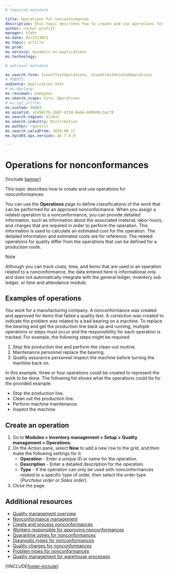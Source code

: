```yaml
---
# required metadata

title: Operations for nonconformances
description: This topic describes how to create and use operations for nonconformances.
author: rachel-profitt
manager: tfehr
ms.date: 03/23/2021
ms.topic: article
ms.prod:
ms.service: dynamics-ax-applications
ms.technology:

# optional metadata

ms.search.form: InventTestOperations, InventTestRelatedOperations
# ROBOTS:
audience: Application User
# ms.devlang:
ms.reviewer: kamaybac
ms.search.scope: Core, Operations
# ms.tgt_pltfrm:
ms.custom: 94003
ms.assetid: a1d9417b-268f-4334-8ab6-8499d6c3acf0
ms.search.region: Global
ms.search.industry: Distribution
ms.author: raprofit
ms.search.validFrom: 2020-06-17
ms.dyn365.ops.version: AX 7.0.0

---
```


# Operations for nonconformances

[!include [banner](../includes/banner.md)]

This topic describes how to create and use operations for nonconformances.

You can use the **Operations** page to define classifications of the work that can be performed for an approved nonconformance. When you assign a related operation to a nonconformance, you can provide detailed information, such as information about the associated material, labor hours, and charges that are required in order to perform the operation. This information is used to calculate an estimated cost for the operation. The detailed information and estimated costs are for reference. The related operations for quality differ from the operations that can be defined for a production route.

> [!NOTE]
> Although you can track costs, time, and items that are used in an operation related to a nonconformance, the data entered here is informational only and does not automatically integrate with the general ledger, inventory sub ledger, or time and attendance module.

## Examples of operations

You work for a manufacturing company. A nonconformance was created and approved for items that failed a quality test. A correction was created to indicate the problem was related to a bad bearing on a machine. To replace the bearing and get the production line back up and running, multiple operations or steps must occur and the responsibility for each operation is tracked. For example, the following steps might be required:

1. Stop the production line and perform the clean-out routine.
2. Maintenance personnel replace the bearing.
3. Quality assurance personnel inspect the machine before turning the machine back on.

In this example, three or four operations could be created to represent the work to be done. The following list shows what the operations could be for the provided example:

- Stop the production line.
- Clean out the production line.
- Perform machine maintenance.
- Inspect the machine.

## Create an operation

1. Go to **Modules > Inventory management >  Setup > Quality management > Operations**.
1. On the Action pane, select **New** to add a new row to the grid, and then make the following settings for it:
    - **Operation** - Enter a unique ID or name for the operation.
    - **Description** - Enter a detailed description for the operation.
    - **Type** - If the operation can only be used with nonconformances related to a specific type of order, then select the order type (*Purchase order* or *Sales order*).
1. Close the page.

## Additional resources

- [Quality management overview](quality-management-processes.md)
- [Nonconformance management](enable-nonconformance-management.md)
- [Create and process nonconformances](tasks/create-process-non-conformance.md)
- [Workers responsible for approving nonconformances](quality-responsible-workers.md)
- [Quarantine zones for nonconformances](quality-quarantine-zones.md)
- [Diagnostic types for nonconformances](quality-diagnostic-types.md)
- [Quality charges for nonconformances](quality-charges.md)
- [Problem types for nonconformances](quality-operations.md)
- [Quality management for warehouse processes](quality-management-for-warehouses-processes.md)


[!INCLUDE[footer-include](../../includes/footer-banner.md)]